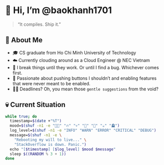 
# 👋 Hi, I’m @baokhanh1701

> “It compiles. Ship it.”

## 🧠 About Me
- 🎓 CS graduate from Ho Chi Minh University of Technology
- ☁️ Currently clouding around as a Cloud Engineer @ NEC Vietnam
- 🐛 I break things until they work. Or until I find a bug. Whichever comes first.  
- 🧪 Passionate about pushing buttons I shouldn’t and enabling features that were never meant to be enabled.  
- 🧘‍♂️ Deadlines? Oh, you mean those `gentle suggestions` from the void? 

## 💀 Current Situation

```bash
while true; do
  timestamp=$(date +"%T")
  mood=$(shuf -n1 -e "😵‍💫" "🔥" "💀" "🤡" "🧠" "☕" "🪦")
  log_level=$(shuf -n1 -e "INFO" "WARN" "ERROR" "CRITICAL" "DEBUG")
  message=$(shuf -n1 -e \
    "Rebooting my will to live..." \
    "StackOverflow is down. Panic.")
  echo "[$timestamp] [$log_level] $mood $message"
  sleep $((RANDOM % 3 + 1))
done
```
